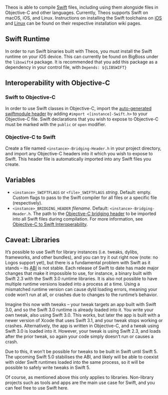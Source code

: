 Theos is able to compile [Swift](https://swift.org/) files, including using them alongside files in Objective-C and other languages. Currently, Theos supports Swift on macOS, iOS, and Linux. Instructions on installing the Swift toolchains on [iOS](https://github.com/theos/theos/wiki/Installation-iOS) and [Linux](https://github.com/theos/theos/wiki/Installation-Linux) can be found on their respective installation wiki pages.

## Swift Runtime

In order to run Swift binaries built with Theos, you must install the Swift runtime on your iOS device. This can currently be found on BigBoss under the `libswift4` package. It is recommended that you add this package as a dependency in your control file, with `Depends: ${LIBSWIFT}`

## Interoperability with Objective-C

### Swift to Objective-C
In order to use Swift classes in Objective-C, import the [auto-generated swiftmodule header](https://developer.apple.com/documentation/swift/imported_c_and_objective-c_apis/importing_swift_into_objective-c) by adding `#import <[instance]-Swift.h>` to your Objective-C file. Swift declarations that you wish to expose to Objective-C must be marked with the `public` or `open` modifier.

### Objective-C to Swift
Create a file named `<instance>-Bridging-Header.h` in your project directory, and import any Objective-C headers into it which you wish to expose to Swift. This header file is automatically imported into any Swift files you create.

## Variables
* `<instance>_SWIFTFLAGS` or `<file>_SWIFTFLAGS` *string*. Default: empty. Custom flags to pass to the Swift compiler for all files or a specific file (respectively).
* `<instance>_BRIDGING_HEADER` *filename*. Default: `<instance>-Bridging-Header.h`. The path to the [Objective-C bridging header](https://developer.apple.com/documentation/swift/imported_c_and_objective-c_apis/importing_objective-c_into_swift) to be imported into all Swift files during compilation. For more information, see [Objective-C to Swift Interoperability](#objective-c-to-swift).

## Caveat: Libraries
It’s possible to use Swift for library instances (i.e. tweaks, dylibs, frameworks, and other bundles), and you can try it out right now (note: no Logos support yet), but there is a fundamental problem with Swift as it stands – its [ABI](https://en.wikipedia.org/wiki/Application_binary_interface) is not stable. Each release of Swift to date has made major changes that make it impossible to use, for instance, a binary built with Swift 2.3 with the Swift 3.0 runtime libraries. It is also not possible to have multiple runtime versions loaded into a process at a time. Using a mismatched runtime version can cause dyld loading errors, meaning your code won’t run at all, or crashes due to changes to the runtime’s behavior.

Imagine this now with tweaks – your tweak targets an app built with Swift 3.0, and so the Swift 3.0 runtime is already loaded into it. You write your own tweak, also using Swift 3.0. This works, but later the app is built with a newer version of Xcode that uses Swift 3.1, and your tweak stops working or crashes. Alternatively, the app is written in Objective-C, and a tweak using Swift 3.0 is loaded into it. However, your tweak is using Swift 2.3, and loads after the prior tweak, so again your code simply doesn’t run or causes a crash.

Due to this, it won’t be possible for tweaks to be built in Swift until Swift 5. The upcoming Swift 5.0 stabilises the ABI, and likely will be able to coexist with older Swift runtimes loaded into the same process, so it will be possible to safely write tweaks in Swift 5.

Of course, as mentioned above this only applies to libraries. Non-library projects such as tools and apps are the main use case for Swift, and you can feel free to use Swift here.